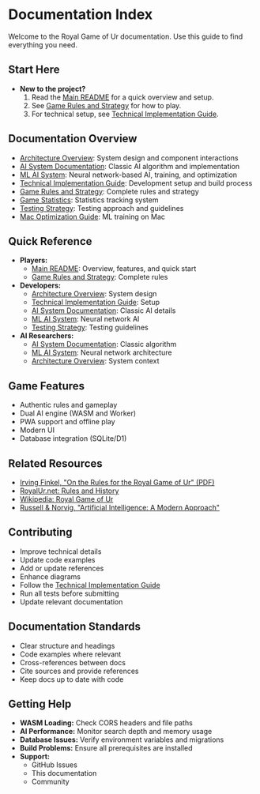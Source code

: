 # Documentation Index

Welcome to the Royal Game of Ur documentation. Use this guide to find everything you need.

## Start Here

- **New to the project?**
  1. Read the [Main README](../README.md) for a quick overview and setup.
  2. See [Game Rules and Strategy](./game-rules-strategy.md) for how to play.
  3. For technical setup, see [Technical Implementation Guide](./technical-implementation.md).

## Documentation Overview

- [Architecture Overview](./architecture-overview.md): System design and component interactions
- [AI System Documentation](./ai-system.md): Classic AI algorithm and implementation
- [ML AI System](./ml-ai-system.md): Neural network-based AI, training, and optimization
- [Technical Implementation Guide](./technical-implementation.md): Development setup and build process
- [Game Rules and Strategy](./game-rules-strategy.md): Complete rules and strategy
- [Game Statistics](./game-statistics.md): Statistics tracking system
- [Testing Strategy](./testing-strategy.md): Testing approach and guidelines
- [Mac Optimization Guide](./mac-optimization-guide.md): ML training on Mac

## Quick Reference

- **Players:**
  - [Main README](../README.md): Overview, features, and quick start
  - [Game Rules and Strategy](./game-rules-strategy.md): Complete rules
- **Developers:**
  - [Architecture Overview](./architecture-overview.md): System design
  - [Technical Implementation Guide](./technical-implementation.md): Setup
  - [AI System Documentation](./ai-system.md): Classic AI details
  - [ML AI System](./ml-ai-system.md): Neural network AI
  - [Testing Strategy](./testing-strategy.md): Testing guidelines
- **AI Researchers:**
  - [AI System Documentation](./ai-system.md): Classic algorithm
  - [ML AI System](./ml-ai-system.md): Neural network architecture
  - [Architecture Overview](./architecture-overview.md): System context

## Game Features

- Authentic rules and gameplay
- Dual AI engine (WASM and Worker)
- PWA support and offline play
- Modern UI
- Database integration (SQLite/D1)

## Related Resources

- [Irving Finkel, "On the Rules for the Royal Game of Ur" (PDF)](https://www.academia.edu/15173145/On_the_Rules_for_the_Royal_Game_of_Ur)
- [RoyalUr.net: Rules and History](https://royalur.net/learn)
- [Wikipedia: Royal Game of Ur](https://en.wikipedia.org/wiki/Royal_Game_of_Ur)
- [Russell & Norvig, "Artificial Intelligence: A Modern Approach"](https://aima.cs.berkeley.edu/)

## Contributing

- Improve technical details
- Update code examples
- Add or update references
- Enhance diagrams
- Follow the [Technical Implementation Guide](./technical-implementation.md)
- Run all tests before submitting
- Update relevant documentation

## Documentation Standards

- Clear structure and headings
- Code examples where relevant
- Cross-references between docs
- Cite sources and provide references
- Keep docs up to date with code

## Getting Help

- **WASM Loading:** Check CORS headers and file paths
- **AI Performance:** Monitor search depth and memory usage
- **Database Issues:** Verify environment variables and migrations
- **Build Problems:** Ensure all prerequisites are installed
- **Support:**
  - GitHub Issues
  - This documentation
  - Community

